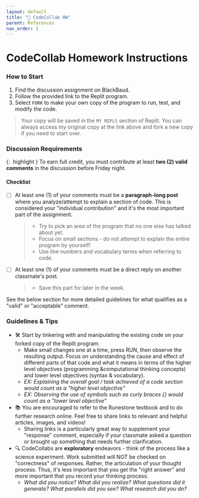 ```yaml
---
layout: default
title: "💬 CodeCollab HW" 
parent: References
nav_order: 1
---
```


# CodeCollab Homework Instructions

### How to Start
1. Find the discussion assignment on BlackBaud.
2. Follow the provided link to the Replit program.
3. Select `FORK` to make your own copy of the program to run, test, and modify the code.
> Your copy will be saved in the `MY REPLS` section of Replit.
> You can always access my original copy at the link above and fork a new copy if you need to start over.
  
### Discussion Requirements

{: .highlight }
To earn full credit, you must contribute at least **two (2) valid comments** in the discussion before Friday night.

#### Checklist
- [ ] At least one (1) of your comments must be a **paragraph-long post** where you analyze/attempt to explain a section of code. This is considered your "individual contribution" and it's the most important part of the assignment.
  > * Try to pick an area of the program that no one else has talked about yet.
  > * Focus on small sections - do not attempt to explain the entire program by yourself!
  > * Use line numbers and vocabulary terms when referring to code.

- [ ] At least one (1) of your comments must be a direct reply on another classmate's post.
  > * Save this part for later in the week.

See the below section for more detailed guidelines for what qualifies as a "valid" or "acceptable" comment.

### Guidelines & Tips

* 🛠️ Start by tinkering with and manipulating the existing code on your forked copy of the Replit program. 
  * Make small changes one at a time, press RUN, then observe the resulting output. Focus on understanding the cause and effect of different parts of that code and what it means in terms of the higher level objectives (programming &computational thinking concepts) and lower level objectives (syntax & vocabulary).
  * *EX: Explaining the overall goal / task achieved of a code section would count as a "higher level objective"*
  * *EX: Observing the use of symbols such as curly braces {} would count as a "lower level objective"*
* 📚 You are encouraged to refer to the Runestone textbook and to do further research online. Feel free to share links to relevant and helpful articles, images, and videos!
  * Sharing links is a particularly great way to supplement your "response" comment, especially if your classmate asked a question or brought up something that needs further clarification.
* 🔍 CodeCollabs are **exploratory** endeavors - think of the process like a science experiment. Work submitted will NOT be checked on "correctness" of responses. Rather, the articulation of your thought process. Thus, it's less important that you get the "right answer" and more important that you record your thinking process.
  * _What did you notice? What did you realize? What questions did it generate? What parallels did you see? What research did you do?_
